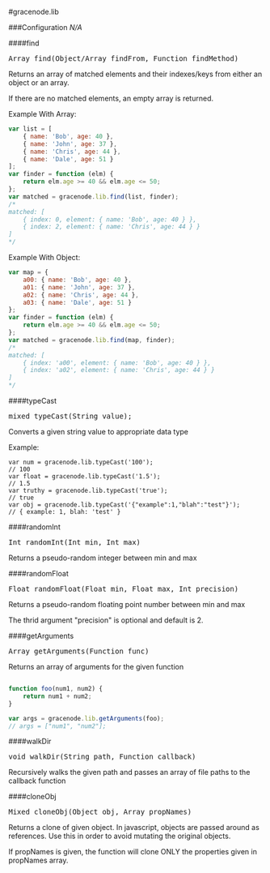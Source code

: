 #gracenode.lib

###Configuration
*N/A*

####find

<pre>
Array find(Object/Array findFrom, Function findMethod)
</pre>

Returns an array of matched elements and their indexes/keys from either an object or an array.

If there are no matched elements, an empty array is returned.

Example With Array:

```javascript
var list = [
	{ name: 'Bob', age: 40 },
	{ name: 'John', age: 37 },
	{ name: 'Chris', age: 44 },
	{ name: 'Dale', age: 51 }
];
var finder = function (elm) {
	return elm.age >= 40 && elm.age <= 50;
};
var matched = gracenode.lib.find(list, finder);
/*
matched: [
	{ index: 0, element: { name: 'Bob', age: 40 } },
	{ index: 2, element: { name: 'Chris', age: 44 } }
]
*/
```

Example With Object:

```javascript
var map = {
	a00: { name: 'Bob', age: 40 },
	a01: { name: 'John', age: 37 },
	a02: { name: 'Chris', age: 44 },
	a03: { name: 'Dale', age: 51 }
};
var finder = function (elm) {
	return elm.age >= 40 && elm.age <= 50;
};
var matched = gracenode.lib.find(map, finder);
/*
matched: [
	{ index: 'a00', element: { name: 'Bob', age: 40 } },
	{ index: 'a02', element: { name: 'Chris', age: 44 } }
]
*/
```

####typeCast

<pre>
mixed typeCast(String value);
</pre>

Converts a given string value to  appropriate data type

Example:

```
var num = gracenode.lib.typeCast('100');
// 100
var float = gracenode.lib.typeCast('1.5');
// 1.5
var truthy = gracenode.lib.typeCast('true');
// true
var obj = gracenode.lib.typeCast('{"example":1,"blah":"test"}');
// { example: 1, blah: 'test' }
```

####randomInt
<pre>
Int randomInt(Int min, Int max)
</pre>
Returns a pseudo-random integer between min and max

####randomFloat
<pre>
Float randomFloat(Float min, Float max, Int precision)
</pre>
Returns a pseudo-random floating point number between min and max

The thrid argument "precision" is optional and default is 2.

####getArguments
<pre>
Array getArguments(Function func)
</pre>
Returns an array of arguments for the given function

```javascript

function foo(num1, num2) {
	return num1 + num2;
}

var args = gracenode.lib.getArguments(foo);
// args = ["num1", "num2"];
```

####walkDir
<pre>
void walkDir(String path, Function callback)
</pre>
Recursively walks the given path and passes an array of file paths to the callback function

####cloneObj
<pre>
Mixed cloneObj(Object obj, Array propNames)
</pre>
Returns a clone of given object. In javascript, objects are passed around as references. Use this in order to avoid mutating the original objects.

If propNames is given, the function will clone ONLY the properties given in propNames array.

